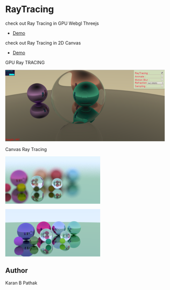 # RayTracing

check out Ray Tracing in GPU Webgl Threejs
- [Demo](https://raytracergpu.surge.sh/)

check out Ray Tracing in 2D Canvas 
- [Demo](http://raytracing.surge.sh/)


GPU Ray TRACING

![alt text](https://raw.githubusercontent.com/CY5/rayTracing/master/images/gpu/rayTraced_01.png)

Canvas Ray Tracing 

![alt text](https://raw.githubusercontent.com/CY5/rayTracing/master/images/canvas/sample_358.png)

![alt text](https://raw.githubusercontent.com/CY5/rayTracing/master/images/canvas/reflection_refraction.png)

## Author
Karan B Pathak


